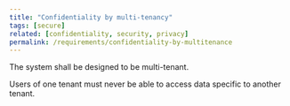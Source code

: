 ```yaml
---
title: "Confidentiality by multi-tenancy"
tags: [secure]
related: [confidentiality, security, privacy]
permalink: /requirements/confidentiality-by-multitenance
---
```


<div class="quality-requirement" markdown="1">

The system shall be designed to be multi-tenant.

Users of one tenant must never be able to access data specific to another tenant.
</div><br>



